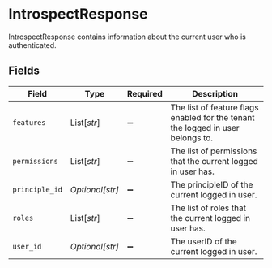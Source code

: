 # IntrospectResponse

IntrospectResponse contains information about the current user who is authenticated.


## Fields

| Field                                                                           | Type                                                                            | Required                                                                        | Description                                                                     |
| ------------------------------------------------------------------------------- | ------------------------------------------------------------------------------- | ------------------------------------------------------------------------------- | ------------------------------------------------------------------------------- |
| `features`                                                                      | List[*str*]                                                                     | :heavy_minus_sign:                                                              | The list of feature flags enabled for the tenant the logged in user belongs to. |
| `permissions`                                                                   | List[*str*]                                                                     | :heavy_minus_sign:                                                              | The list of permissions that the current logged in user has.                    |
| `principle_id`                                                                  | *Optional[str]*                                                                 | :heavy_minus_sign:                                                              | The principleID of the current logged in user.                                  |
| `roles`                                                                         | List[*str*]                                                                     | :heavy_minus_sign:                                                              | The list of roles that the current logged in user has.                          |
| `user_id`                                                                       | *Optional[str]*                                                                 | :heavy_minus_sign:                                                              | The userID of the current logged in user.                                       |
